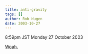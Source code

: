 ```yaml
---
title: anti-gravity
tags: []
author: Rob Nugen
date: 2003-10-27
---
```


<p class=date>8:59pm JST Monday 27 October 2003</p>

<p><a
href="https://www.intelmessages.org/Messages/National_Security/wwwboard/messages/1474.html">Woah.</a></p>
